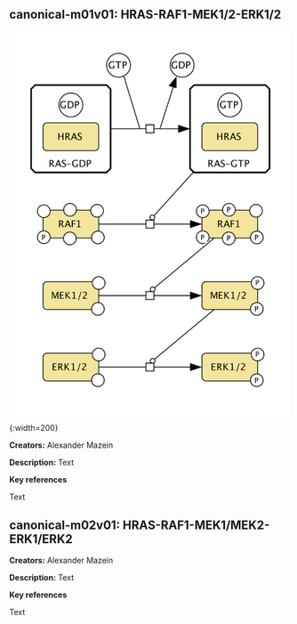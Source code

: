 ## canonical-m01v01: HRAS-RAF1-MEK1/2-ERK1/2

![image](canonical-m01-v01.png){:width=200}


**Creators:** Alexander Mazein

**Description:** Text  

**Key references**  

Text

## canonical-m02v01: HRAS-RAF1-MEK1/MEK2-ERK1/ERK2

**Creators:** Alexander Mazein

**Description:** Text  

**Key references**  

Text


